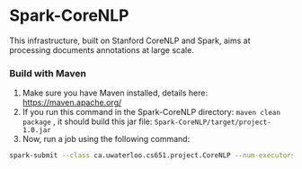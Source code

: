 # Spark-CoreNLP
This infrastructure, built on Stanford CoreNLP and Spark, aims at processing documents annotations at large scale.

### Build with Maven
1. Make sure you have Maven installed, details here: https://maven.apache.org/
2. If you run this command in the Spark-CoreNLP directory: `maven clean package` , it should build this jar file: `Spark-CoreNLP/target/project-1.0.jar`
3. Now, run a job using the following command: 
```bash
spark-submit --class ca.uwaterloo.cs651.project.CoreNLP --num-executors ${num of mappers} --executor-cores ${num of mappers} --conf spark.executor.heartbeatInterval=10s --conf spark.network.timeout=20s --driver-memory 6G --executor-memory 20G target/project-1.0.jar -input ${input path} -output ${output path} -mappers $mappers -functionality ${func1,func2,func3,...} 
```
